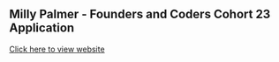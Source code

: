## Milly Palmer - Founders and Coders Cohort 23 Application
[Click here to view website](https://millipede-cpu.github.io/FAC23/)
